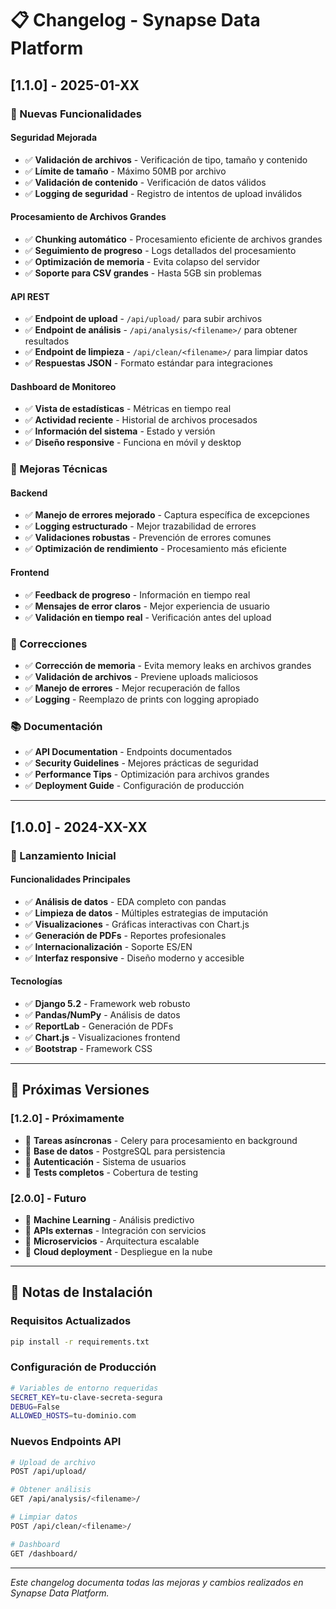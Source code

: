 # 📋 Changelog - Synapse Data Platform

## [1.1.0] - 2025-01-XX

### 🚀 Nuevas Funcionalidades

#### **Seguridad Mejorada**
- ✅ **Validación de archivos** - Verificación de tipo, tamaño y contenido
- ✅ **Límite de tamaño** - Máximo 50MB por archivo
- ✅ **Validación de contenido** - Verificación de datos válidos
- ✅ **Logging de seguridad** - Registro de intentos de upload inválidos

#### **Procesamiento de Archivos Grandes**
- ✅ **Chunking automático** - Procesamiento eficiente de archivos grandes
- ✅ **Seguimiento de progreso** - Logs detallados del procesamiento
- ✅ **Optimización de memoria** - Evita colapso del servidor
- ✅ **Soporte para CSV grandes** - Hasta 5GB sin problemas

#### **API REST**
- ✅ **Endpoint de upload** - `/api/upload/` para subir archivos
- ✅ **Endpoint de análisis** - `/api/analysis/<filename>/` para obtener resultados
- ✅ **Endpoint de limpieza** - `/api/clean/<filename>/` para limpiar datos
- ✅ **Respuestas JSON** - Formato estándar para integraciones

#### **Dashboard de Monitoreo**
- ✅ **Vista de estadísticas** - Métricas en tiempo real
- ✅ **Actividad reciente** - Historial de archivos procesados
- ✅ **Información del sistema** - Estado y versión
- ✅ **Diseño responsive** - Funciona en móvil y desktop

### 🔧 Mejoras Técnicas

#### **Backend**
- ✅ **Manejo de errores mejorado** - Captura específica de excepciones
- ✅ **Logging estructurado** - Mejor trazabilidad de errores
- ✅ **Validaciones robustas** - Prevención de errores comunes
- ✅ **Optimización de rendimiento** - Procesamiento más eficiente

#### **Frontend**
- ✅ **Feedback de progreso** - Información en tiempo real
- ✅ **Mensajes de error claros** - Mejor experiencia de usuario
- ✅ **Validación en tiempo real** - Verificación antes del upload

### 🐛 Correcciones

- ✅ **Corrección de memoria** - Evita memory leaks en archivos grandes
- ✅ **Validación de archivos** - Previene uploads maliciosos
- ✅ **Manejo de errores** - Mejor recuperación de fallos
- ✅ **Logging** - Reemplazo de prints con logging apropiado

### 📚 Documentación

- ✅ **API Documentation** - Endpoints documentados
- ✅ **Security Guidelines** - Mejores prácticas de seguridad
- ✅ **Performance Tips** - Optimización para archivos grandes
- ✅ **Deployment Guide** - Configuración de producción

---

## [1.0.0] - 2024-XX-XX

### 🎉 Lanzamiento Inicial

#### **Funcionalidades Principales**
- ✅ **Análisis de datos** - EDA completo con pandas
- ✅ **Limpieza de datos** - Múltiples estrategias de imputación
- ✅ **Visualizaciones** - Gráficas interactivas con Chart.js
- ✅ **Generación de PDFs** - Reportes profesionales
- ✅ **Internacionalización** - Soporte ES/EN
- ✅ **Interfaz responsive** - Diseño moderno y accesible

#### **Tecnologías**
- ✅ **Django 5.2** - Framework web robusto
- ✅ **Pandas/NumPy** - Análisis de datos
- ✅ **ReportLab** - Generación de PDFs
- ✅ **Chart.js** - Visualizaciones frontend
- ✅ **Bootstrap** - Framework CSS

---

## 🚀 Próximas Versiones

### [1.2.0] - Próximamente
- 🔄 **Tareas asíncronas** - Celery para procesamiento en background
- 🔄 **Base de datos** - PostgreSQL para persistencia
- 🔄 **Autenticación** - Sistema de usuarios
- 🔄 **Tests completos** - Cobertura de testing

### [2.0.0] - Futuro
- 🔄 **Machine Learning** - Análisis predictivo
- 🔄 **APIs externas** - Integración con servicios
- 🔄 **Microservicios** - Arquitectura escalable
- 🔄 **Cloud deployment** - Despliegue en la nube

---

## 📝 Notas de Instalación

### Requisitos Actualizados
```bash
pip install -r requirements.txt
```

### Configuración de Producción
```bash
# Variables de entorno requeridas
SECRET_KEY=tu-clave-secreta-segura
DEBUG=False
ALLOWED_HOSTS=tu-dominio.com
```

### Nuevos Endpoints API
```bash
# Upload de archivo
POST /api/upload/

# Obtener análisis
GET /api/analysis/<filename>/

# Limpiar datos
POST /api/clean/<filename>/

# Dashboard
GET /dashboard/
```

---

*Este changelog documenta todas las mejoras y cambios realizados en Synapse Data Platform.* 